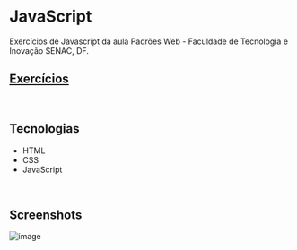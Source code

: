 # JavaScript
Exercícios de Javascript da aula Padrões Web - Faculdade de Tecnologia e Inovação SENAC, DF.
<br/>

## [Exercícios](https://nathrds.github.io/javascript-padroesWeb/index.html)

<br/>

## Tecnologias
* HTML
* CSS
* JavaScript

<br/>

## Screenshots
![image](https://github.com/Nathrds/javascript-padroesWeb/assets/106173624/39bfea0d-d75f-4076-80f1-bea1d77be616)
